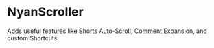 # NyanScroller
Adds useful features like Shorts Auto-Scroll, Comment Expansion, and custom Shortcuts.
